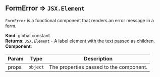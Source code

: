 <a name="FormError"></a>

## FormError ⇒ <code>JSX.Element</code>
`FormError` is a functional component that renders an error message in a form.

**Kind**: global constant  
**Returns**: <code>JSX.Element</code> - A label element with the text passed as children.  
**Component**:   

| Param | Type | Description |
| --- | --- | --- |
| props | <code>object</code> | The properties passed to the component. |

